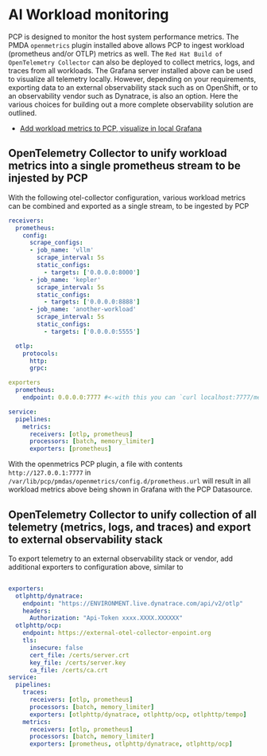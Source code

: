 # AI Workload monitoring

PCP is designed to monitor the host system performance metrics. The PMDA `openmetrics` plugin installed above allows PCP to ingest workload
(prometheus and/or OTLP) metrics as well. The `Red Hat Build of OpenTelemetry Collector` can also be deployed to collect metrics, logs, and traces from all
workloads. The Grafana server installed above can be used to visualize all telemetry locally. However, depending on your requirements, exporting data
to an external observability stack such as on OpenShift, or to an observability vendor such as Dynatrace, is also an option.
Here the various choices for building out a more complete observability solution are outlined.

* [Add workload metrics to PCP, visualize in local Grafana](./workload-monitoring/pcp-pmda-openmetrics.md)

## OpenTelemetry Collector to unify workload metrics into a single prometheus stream to be injested by PCP

With the following otel-collector configuration, various workload metrics can be combined and exported as a single stream, to be ingested by PCP

```yaml
receivers:
  prometheus:
    config:
      scrape_configs:
      - job_name: 'vllm'
        scrape_interval: 5s
        static_configs:
          - targets: ['0.0.0.0:8000']
      - job_name: 'kepler'
        scrape_interval: 5s
        static_configs:
          - targets: ['0.0.0.0:8888']
      - job_name: 'another-workload'
        scrape_interval: 5s
        static_configs:
          - targets: ['0.0.0.0:5555']

  otlp:
    protocols:
      http:
      grpc:

exporters
  prometheus:
    endpoint: 0.0.0.0:7777 #<-with this you can `curl localhost:7777/metrics` to see all metrics

service:
  pipelines:
    metrics:
      receivers: [otlp, prometheus]
      processors: [batch, memory_limiter]
      exporters: [prometheus]
```

With the openmetrics PCP plugin, a file with contents `http://127.0.0.1:7777` in `/var/lib/pcp/pmdas/openmetrics/config.d/prometheus.url`
will result in all workload metrics above being shown in Grafana with the PCP Datasource.

## OpenTelemetry Collector to unify collection of all telemetry (metrics, logs, and traces) and export to external observability stack

To export telemetry to an external observability stack or vendor, add additional exporters to configuration above, similar to

```yaml

exporters:
  otlphttp/dynatrace:
    endpoint: "https://ENVIRONMENT.live.dynatrace.com/api/v2/otlp"
    headers:
      Authorization: "Api-Token xxxx.XXXX.XXXXXX"
  otlphttp/ocp:
    endpoint: https://external-otel-collector-enpoint.org
    tls:
      insecure: false
      cert_file: /certs/server.crt
      key_file: /certs/server.key
      ca_file: /certs/ca.crt
service:
  pipelines:
    traces:
      receivers: [otlp, prometheus]
      processors: [batch, memory_limiter]
      exporters: [otlphttp/dynatrace, otlphttp/ocp, otlphttp/tempo]
    metrics:
      receivers: [otlp, prometheus]
      processors: [batch, memory_limiter]
      exporters: [prometheus, otlphttp/dynatrace, otlphttp/ocp]
```

